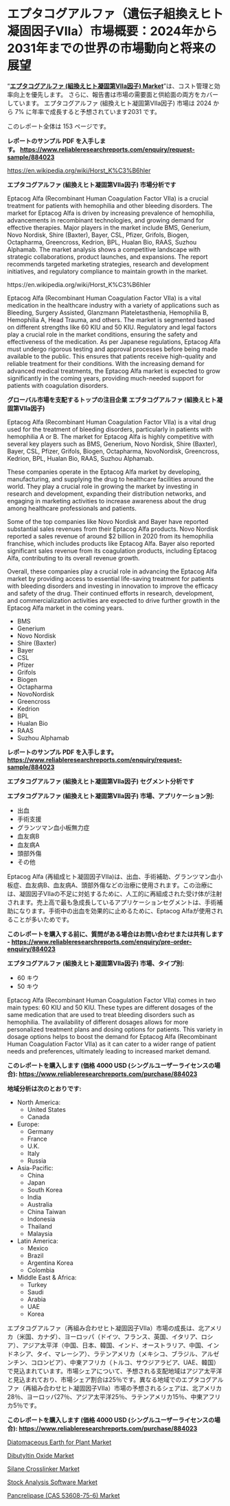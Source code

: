 <p><h1>エプタコグアルファ（遺伝子組換えヒト凝固因子VIIa）市場概要：2024年から2031年までの世界の市場動向と将来の展望</h1></p><p>&ldquo;<strong><a href="https://www.reliableresearchreports.com/eptacog-alfa-recombinant-human-coagulation-factor-viia--r884023">エプタコグアルファ (組換えヒト凝固第VIIa因子) Market</a></strong>&rdquo;は、コスト管理と効率向上を優先します。 さらに、報告書は市場の需要面と供給面の両方をカバーしています。 エプタコグアルファ (組換えヒト凝固第VIIa因子) 市場は 2024 から 7% に年率で成長すると予想されています2031 です。</p>
<p>このレポート全体は 153 ページです。</p>
<p><strong>レポートのサンプル PDF を入手します。&nbsp;<a href="https://www.reliableresearchreports.com/enquiry/request-sample/884023">https://www.reliableresearchreports.com/enquiry/request-sample/884023</a></strong></p>
<p><a href="https://en.wikipedia.org/wiki/Horst_K%C3%B6hler">https://en.wikipedia.org/wiki/Horst_K%C3%B6hler</a></p>
<p><strong>エプタコグアルファ (組換えヒト凝固第VIIa因子) 市場分析です</strong></p>
<p><p>Eptacog Alfa (Recombinant Human Coagulation Factor VIIa) is a crucial treatment for patients with hemophilia and other bleeding disorders. The market for Eptacog Alfa is driven by increasing prevalence of hemophilia, advancements in recombinant technologies, and growing demand for effective therapies. Major players in the market include BMS, Generium, Novo Nordisk, Shire (Baxter), Bayer, CSL, Pfizer, Grifols, Biogen, Octapharma, Greencross, Kedrion, BPL, Hualan Bio, RAAS, Suzhou Alphamab. The market analysis shows a competitive landscape with strategic collaborations, product launches, and expansions. The report recommends targeted marketing strategies, research and development initiatives, and regulatory compliance to maintain growth in the market.</p></p>
<p>https://en.wikipedia.org/wiki/Horst_K%C3%B6hler</p>
<p><p>Eptacog Alfa (Recombinant Human Coagulation Factor VIIa) is a vital medication in the healthcare industry with a variety of applications such as Bleeding, Surgery Assisted, Glanzmann Plateletasthenia, Hemophilia B, Hemophilia A, Head Trauma, and others. The market is segmented based on different strengths like 60 KIU and 50 KIU. Regulatory and legal factors play a crucial role in the market conditions, ensuring the safety and effectiveness of the medication. As per Japanese regulations, Eptacog Alfa must undergo rigorous testing and approval processes before being made available to the public. This ensures that patients receive high-quality and reliable treatment for their conditions. With the increasing demand for advanced medical treatments, the Eptacog Alfa market is expected to grow significantly in the coming years, providing much-needed support for patients with coagulation disorders.</p></p>
<p><strong>グローバル市場を支配するトップの注目企業 エプタコグアルファ (組換えヒト凝固第VIIa因子)</strong></p>
<p><p>Eptacog Alfa (Recombinant Human Coagulation Factor VIIa) is a vital drug used for the treatment of bleeding disorders, particularly in patients with hemophilia A or B. The market for Eptacog Alfa is highly competitive with several key players such as BMS, Generium, Novo Nordisk, Shire (Baxter), Bayer, CSL, Pfizer, Grifols, Biogen, Octapharma, NovoNordisk, Greencross, Kedrion, BPL, Hualan Bio, RAAS, Suzhou Alphamab.</p><p>These companies operate in the Eptacog Alfa market by developing, manufacturing, and supplying the drug to healthcare facilities around the world. They play a crucial role in growing the market by investing in research and development, expanding their distribution networks, and engaging in marketing activities to increase awareness about the drug among healthcare professionals and patients.</p><p>Some of the top companies like Novo Nordisk and Bayer have reported substantial sales revenues from their Eptacog Alfa products. Novo Nordisk reported a sales revenue of around $2 billion in 2020 from its hemophilia franchise, which includes products like Eptacog Alfa. Bayer also reported significant sales revenue from its coagulation products, including Eptacog Alfa, contributing to its overall revenue growth.</p><p>Overall, these companies play a crucial role in advancing the Eptacog Alfa market by providing access to essential life-saving treatment for patients with bleeding disorders and investing in innovation to improve the efficacy and safety of the drug. Their continued efforts in research, development, and commercialization activities are expected to drive further growth in the Eptacog Alfa market in the coming years.</p></p>
<p><ul><li>BMS</li><li>Generium</li><li>Novo Nordisk</li><li>Shire (Baxter)</li><li>Bayer</li><li>CSL</li><li>Pfizer</li><li>Grifols</li><li>Biogen</li><li>Octapharma</li><li>NovoNordisk</li><li>Greencross</li><li>Kedrion</li><li>BPL</li><li>Hualan Bio</li><li>RAAS</li><li>Suzhou Alphamab</li></ul></p>
<p><strong>レポートのサンプル PDF を入手します。 <a href="https://www.reliableresearchreports.com/enquiry/request-sample/884023">https://www.reliableresearchreports.com/enquiry/request-sample/884023</a></strong></p>
<p><strong>エプタコグアルファ (組換えヒト凝固第VIIa因子) セグメント分析です</strong></p>
<p><strong>エプタコグアルファ (組換えヒト凝固第VIIa因子) 市場、アプリケーション別:</strong></p>
<p><ul><li>出血</li><li>手術支援</li><li>グランツマン血小板無力症</li><li>血友病B</li><li>血友病A</li><li>頭部外傷</li><li>その他</li></ul></p>
<p><p>Eptacog Alfa (再組成ヒト凝固因子VIIa)は、出血、手術補助、グランツマン血小板症、血友病B、血友病A、頭部外傷などの治療に使用されます。この治療には、凝固因子VIIaの不足に対処するために、人工的に再組成された受け体が注射されます。売上高で最も急成長しているアプリケーションセグメントは、手術補助になります。手術中の出血を効果的に止めるために、Eptacog Alfaが使用されることが多いためです。</p></p>
<p><strong>このレポートを購入する前に、質問がある場合はお問い合わせまたは共有します - <a href="https://www.reliableresearchreports.com/enquiry/pre-order-enquiry/884023">https://www.reliableresearchreports.com/enquiry/pre-order-enquiry/884023</a></strong></p>
<p><strong>エプタコグアルファ (組換えヒト凝固第VIIa因子) 市場、タイプ別:</strong></p>
<p><ul><li>60 キウ</li><li>50 キウ</li></ul></p>
<p><p>Eptacog Alfa (Recombinant Human Coagulation Factor VIIa) comes in two main types: 60 KIU and 50 KIU. These types are different dosages of the same medication that are used to treat bleeding disorders such as hemophilia. The availability of different dosages allows for more personalized treatment plans and dosing options for patients. This variety in dosage options helps to boost the demand for Eptacog Alfa (Recombinant Human Coagulation Factor VIIa) as it can cater to a wider range of patient needs and preferences, ultimately leading to increased market demand.</p></p>
<p><strong>このレポートを購入します (価格 4000 USD (シングルユーザーライセンスの場合): <a href="https://www.reliableresearchreports.com/purchase/884023">https://www.reliableresearchreports.com/purchase/884023</a></strong></p>
<p><strong>地域分析は次のとおりです:</strong></p>
<p><ul>
    <li>
        North America:
        <ul>
            <li>United States</li>
            <li>Canada</li>
        </ul>
    </li>
    <li>
        Europe:
        <ul>
            <li>Germany</li>
            <li>France</li>
            <li>U.K.</li>
            <li>Italy</li>
            <li>Russia</li>
        </ul>
    </li>
    <li>
        Asia-Pacific:
        <ul>
            <li>China</li>
            <li>Japan</li>
            <li>South Korea</li>
            <li>India</li>
            <li>Australia</li>
            <li>China Taiwan</li>
            <li>Indonesia</li>
            <li>Thailand</li>
            <li>Malaysia</li>
        </ul>
    </li>
    <li>
        Latin America:
        <ul>
            <li>Mexico</li>
            <li>Brazil</li>
            <li>Argentina Korea</li>
            <li>Colombia</li>
        </ul>
    </li>
    <li>
        Middle East & Africa:
        <ul>
            <li>Turkey</li>
            <li>Saudi</li>
            <li>Arabia</li>
            <li>UAE</li>
            <li>Korea</li>
        </ul>
    </li>
    </ul></p>
<p><p>エプタコグアルファ（再組み合わせヒト凝固因子VIIa）市場の成長は、北アメリカ（米国、カナダ）、ヨーロッパ（ドイツ、フランス、英国、イタリア、ロシア）、アジア太平洋（中国、日本、韓国、インド、オーストラリア、中国、インドネシア、タイ、マレーシア）、ラテンアメリカ（メキシコ、ブラジル、アルゼンチン、コロンビア）、中東アフリカ（トルコ、サウジアラビア、UAE、韓国）で見込まれています。市場シェアについて、予想される支配地域はアジア太平洋と見込まれており、市場シェア割合は25％です。異なる地域でのエプタコグアルファ（再組み合わせヒト凝固因子VIIa）市場の予想されるシェアは、北アメリカ28％、ヨーロッパ27％、アジア太平洋25％、ラテンアメリカ15％、中東アフリカ5％です。</p></p>
<p><strong>このレポートを購入します (価格 4000 USD (シングルユーザーライセンスの場合): <a href="https://www.reliableresearchreports.com/purchase/884023">https://www.reliableresearchreports.com/purchase/884023</a></strong></p>
<p><p><a href="https://www.linkedin.com/pulse/global-hannibex-r0bhf?trackingId=2b5NevtLHKMNEa7Z%2BkmmRA%3D%3D">Diatomaceous Earth for Plant Market</a></p><p><a href="https://issuu.com/reportprime-2/docs/dibutyltin-oxide-market-size-2030.p_2601b50fe9e7c6">Dibutyltin Oxide Market</a></p><p><a href="https://www.linkedin.com/pulse/market-forecast-global-silane-crosslinker-trends-impact-analysis-iptme?trackingId=C21vT0B8SIp26ythXxFKWw%3D%3D">Silane Crosslinker Market</a></p><p><a href="https://medium.com/@ashlybednar/global-stock-analysis-software-market-is-projected-to-grow-at-a-cagr-of-7-5-edfa1740b47f">Stock Analysis Software Market</a></p><p><a href="https://issuu.com/reportprime-2/docs/pancrelipase-cas-53608-75-6-market-_4013294e9dac51">Pancrelipase (CAS 53608-75-6) Market</a></p></p>